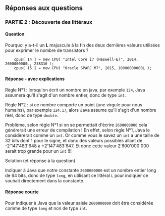 ## Réponses aux questions

### PARTIE 2 : Découverte des littéraux

#### Question
Pourquoi y a-t-il un **L** majuscule à la fin des deux dernières valeurs utilisées pour exprimer le nombre de transistors ?

```
    cpus[ 14 ] = new CPU( "Intel Core i7 (Haswell-E)", 2014, 2600000000L, 238310 );
    cpus[ 15 ] = new CPU( "Oracle SPARC M7", 2015, 10000000000L );
```

#### Réponse - avec explications
Règle N°1 : lorsqu'on écrit un nombre en java, par exemple `124`, Java assumera qu'il s'agit d'un nombre entier, donc de type `int`.

Règle N°2 : si ce nombre comporte un point (une virgule pour nous humains), par exemple `124.17`, alors Java assume qu'il s'agit d'un nombre réel, donc de type `double`.

Problème, selon règle N°1 si on se permettait d'écrire `2600000000` cela générerait une erreur de compilation ! En effet, selon règle N°1, Java le considèrerait comme un `int`. Or comme vous le savez un `int` a une taille de 32 bits dont 1 pour le signe, et donc des valeurs possibles allant de -2'147'483'648 à +2'147'483'647. Et donc cette valeur 2'600'000'000 serait trop grande pour un `int` !!!

Solution (et réponse à la question)

Indiquer à Java que notre constante `2600000000` est un nombre entier long de 64 bits, donc de type `long`, en utilisant ce littéral `L` pour indiquer ce souhait directement dans la constante.

#### Réponse courte
Pour indiquer à Java que la valeur saisie `2600000000` doit être considérée comme de type `long` et non de type `int`.
